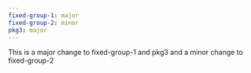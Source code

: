 ```yaml
---
fixed-group-1: major
fixed-group-2: minor
pkg3: major
---
```


This is a major change to fixed-group-1 and pkg3 and a minor change to fixed-group-2
